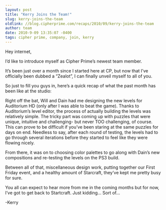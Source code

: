 ```yaml
---
layout: post
title: "Kerry Joins the Team!"
slug: kerry-joins-the-team
oldlink: //blog.cipherprime.com/recaps/2010/09/kerry-joins-the-team
author: team
date: 2010-9-09 13:35:07 -0400
tags: cipher prime, company, join, kerry
---
```


Hey internet,

I’d like to introduce myself as Cipher Prime’s newest team member.

It’s been just over a month since I started here at CP, but now that I’ve officially been dubbed a “Zealot”, I can finally unveil myself to all of you.

So just to fill you guys in, here’s a quick recap of what the past month has been like at the studio:

Right off the bat, Will and Dain had me designing the new levels for Auditorium HD (only after I was able to beat the game). Thanks to Auditorium’s level editor, the process of actually building the levels was relatively simple. The tricky part was coming up with puzzles that were unique, intuitive and challenging- but never TOO challenging, of course. This can prove to be difficult if you’ve been staring at the same puzzles for days on end. Needless to say, after each round of testing, the levels had to go through several iterations before they started to feel like they were flowing nicely.

From there, it was on to choosing color palettes to go along with Dain’s new compositions and re-testing the levels on the PS3 build.

Between all of that, miscellaneous design work, putting together our First Friday event, and a healthy amount of Starcraft, they’ve kept me pretty busy for sure.

You all can expect to hear more from me in the coming months but for now, I’ve got to get back to Startcraft. Just kidding… Sort of…

\-Kerry
